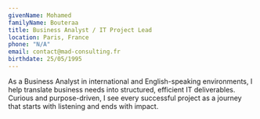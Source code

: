 ```yaml
---
givenName: Mohamed
familyName: Bouteraa
title: Business Analyst / IT Project Lead
location: Paris, France
phone: "N/A"
email: contact@mad-consulting.fr
birthdate: 25/05/1995
---
```


As a Business Analyst in international and English-speaking environments, I help translate business needs into structured, efficient IT deliverables. Curious and purpose-driven, I see every successful project as a journey that starts with listening and ends with impact.
